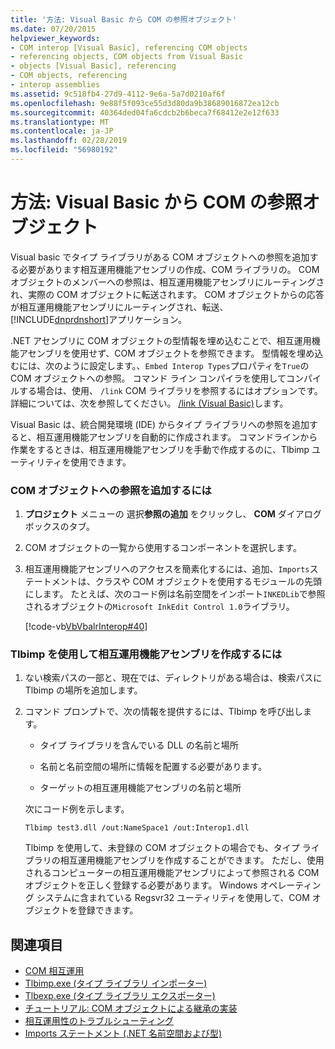 ```yaml
---
title: '方法: Visual Basic から COM の参照オブジェクト'
ms.date: 07/20/2015
helpviewer_keywords:
- COM interop [Visual Basic], referencing COM objects
- referencing objects, COM objects from Visual Basic
- objects [Visual Basic], referencing
- COM objects, referencing
- interop assemblies
ms.assetid: 9c518fb4-27d9-4112-9e6a-5a7d0210af6f
ms.openlocfilehash: 9e88f5f093ce55d3d80da9b38689016872ea12cb
ms.sourcegitcommit: 40364ded04fa6cdcb2b6beca7f68412e2e12f633
ms.translationtype: MT
ms.contentlocale: ja-JP
ms.lasthandoff: 02/28/2019
ms.locfileid: "56980192"
---
```

# <a name="how-to-reference-com-objects-from-visual-basic"></a>方法: Visual Basic から COM の参照オブジェクト
Visual basic でタイプ ライブラリがある COM オブジェクトへの参照を追加する必要があります相互運用機能アセンブリの作成、COM ライブラリの。 COM オブジェクトのメンバーへの参照は、相互運用機能アセンブリにルーティングされ、実際の COM オブジェクトに転送されます。 COM オブジェクトからの応答が相互運用機能アセンブリにルーティングされ、転送、[!INCLUDE[dnprdnshort](~/includes/dnprdnshort-md.md)]アプリケーション。  
  
 .NET アセンブリに COM オブジェクトの型情報を埋め込むことで、相互運用機能アセンブリを使用せず、COM オブジェクトを参照できます。 型情報を埋め込むには、次のように設定します。、`Embed Interop Types`プロパティを`True`の COM オブジェクトへの参照。 コマンド ライン コンパイラを使用してコンパイルする場合は、使用、 `/link` COM ライブラリを参照するにはオプションです。 詳細については、次を参照してください。 [/link (Visual Basic)](../../../visual-basic/reference/command-line-compiler/link.md)します。  
  
 Visual Basic は、統合開発環境 (IDE) からタイプ ライブラリへの参照を追加すると、相互運用機能アセンブリを自動的に作成されます。 コマンドラインから作業をするときは、相互運用機能アセンブリを手動で作成するのに、Tlbimp ユーティリティを使用できます。  
  
### <a name="to-add-references-to-com-objects"></a>COM オブジェクトへの参照を追加するには  
  
1.  **プロジェクト** メニューの 選択**参照の追加** をクリックし、 **COM**  ダイアログ ボックスのタブ。  
  
2.  COM オブジェクトの一覧から使用するコンポーネントを選択します。  
  
3.  相互運用機能アセンブリへのアクセスを簡素化するには、追加、`Imports`ステートメントは、クラスや COM オブジェクトを使用するモジュールの先頭にします。 たとえば、次のコード例は名前空間をインポート`INKEDLib`で参照されるオブジェクトの`Microsoft InkEdit Control 1.0`ライブラリ。  
  
     [!code-vb[VbVbalrInterop#40](~/samples/snippets/visualbasic/VS_Snippets_VBCSharp/VbVbalrInterop/VB/Class1.vb#40)]  
  
### <a name="to-create-an-interop-assembly-using-tlbimp"></a>Tlbimp を使用して相互運用機能アセンブリを作成するには  
  
1.  ない検索パスの一部と、現在では、ディレクトリがある場合は、検索パスに Tlbimp の場所を追加します。  
  
2.  コマンド プロンプトで、次の情報を提供するには、Tlbimp を呼び出します。  
  
    -   タイプ ライブラリを含んでいる DLL の名前と場所  
  
    -   名前と名前空間の場所に情報を配置する必要があります。  
  
    -   ターゲットの相互運用機能アセンブリの名前と場所  
  
     次にコード例を示します。  
  
    ```  
    Tlbimp test3.dll /out:NameSpace1 /out:Interop1.dll  
    ```  
  
     Tlbimp を使用して、未登録の COM オブジェクトの場合でも、タイプ ライブラリの相互運用機能アセンブリを作成することができます。 ただし、使用されるコンピューターの相互運用機能アセンブリによって参照される COM オブジェクトを正しく登録する必要があります。 Windows オペレーティング システムに含まれている Regsvr32 ユーティリティを使用して、COM オブジェクトを登録できます。  
  
## <a name="see-also"></a>関連項目

- [COM 相互運用](../../../visual-basic/programming-guide/com-interop/index.md)
- [Tlbimp.exe (タイプ ライブラリ インポーター)](../../../framework/tools/tlbimp-exe-type-library-importer.md)
- [Tlbexp.exe (タイプ ライブラリ エクスポーター)](../../../framework/tools/tlbexp-exe-type-library-exporter.md)
- [チュートリアル: COM オブジェクトによる継承の実装](../../../visual-basic/programming-guide/com-interop/walkthrough-implementing-inheritance-with-com-objects.md)
- [相互運用性のトラブルシューティング](../../../visual-basic/programming-guide/com-interop/troubleshooting-interoperability.md)
- [Imports ステートメント (.NET 名前空間および型)](../../../visual-basic/language-reference/statements/imports-statement-net-namespace-and-type.md)
